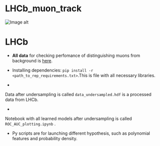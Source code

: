 # LHCb_muon_track

![Image alt](https://github.com/{KhurramPirov}/{LHCb_muon_track}/raw/{master}/{LHCb.png)

# LHCb

* __All data__ for checking perfomance of distinguishing muons from background is  [here](https://drive.google.com/open?id=1P3LOsP02JzD6rVx-1KZLhTG3eT5c44kW).


* Installing dependencies: 
`pip install -r <path_to_rep_requirements.txt>`.This is file with all necessary libraries.

* 
Data after undersampling is called `data_undersampled.hdf` is a processed data from LHCb.

* 
Notebook with all learned models after undersampling is called `ROC_AUC_plotting.ipynb` .



* Py scripts are for launching different hypothesis, such as polynomial features and probability density.

